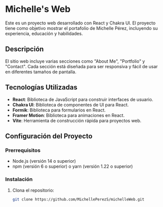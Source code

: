 # Michelle's Web

Este es un proyecto web desarrollado con React y Chakra UI. El proyecto tiene como objetivo mostrar el portafolio de Michelle Pérez, incluyendo su experiencia, educación y habilidades.

## Descripción

El sitio web incluye varias secciones como "About Me", "Portfolio" y "Contact". Cada sección está diseñada para ser responsiva y fácil de usar en diferentes tamaños de pantalla.

## Tecnologías Utilizadas

- **React**: Biblioteca de JavaScript para construir interfaces de usuario.
- **Chakra UI**: Biblioteca de componentes de UI para React.
- **Formik**: Biblioteca para formularios en React.
- **Framer Motion**: Biblioteca para animaciones en React.
- **Vite**: Herramienta de construcción rápida para proyectos web.

## Configuración del Proyecto

### Prerrequisitos

- Node.js (versión 14 o superior)
- npm (versión 6 o superior) o yarn (versión 1.22 o superior)

### Instalación

1. Clona el repositorio:

   ```bash
   git clone https://github.com/MichellePerezS/michelleWeb.git
